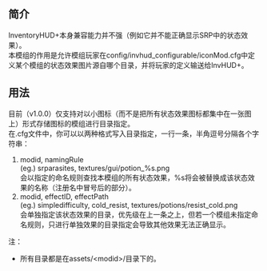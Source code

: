 ## 简介
InventoryHUD+本身兼容能力并不强（例如它并不能正确显示SRP中的状态效果）。  
本模组的作用是允许模组玩家在config/invhud_configurable/iconMod.cfg中定义某个模组的状态效果图片源自哪个目录，并将玩家的定义输送给InvHUD+。  
## 用法
目前（v1.0.0）仅支持对以小图标（而不是把所有状态效果图标都集中在一张图上）形式存储图标的模组进行目录指定。  
在.cfg文件中，你可以以两种格式写入目录指定，一行一条，半角逗号分隔各个字符串：
1. modid, namingRule  
(eg.) srparasites, textures/gui/potion_%s.png  
会以指定的命名规则查找本模组的所有状态效果，%s将会被替换成该状态效果的名称（注册名中冒号后的部分）。
2. modid, effectID, effectPath  
(eg.) simpledifficulty, cold_resist, textures/potions/resist_cold.png  
会单独指定该状态效果的目录，优先级在上一条之上，但若一个模组未指定命名规则，只进行单独效果的目录指定会导致其他效果无法正确显示。

注：  
- 所有目录都是在assets/\<modid>/目录下的。